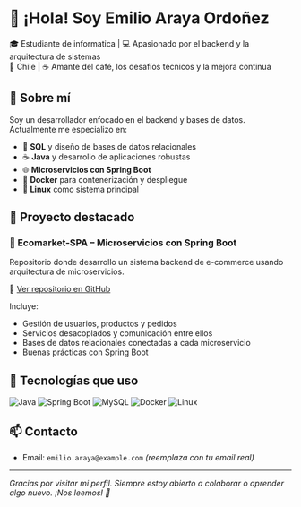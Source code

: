 # 👋 ¡Hola! Soy Emilio Araya Ordoñez

🎓 Estudiante de informatica  | 💻 Apasionado por el backend y la arquitectura de sistemas  
📍 Chile | ☕ Amante del café, los desafíos técnicos y la mejora continua

## 💼 Sobre mí

Soy un desarrollador enfocado en el backend y bases de datos. Actualmente me especializo en:

- 🐘 **SQL** y diseño de bases de datos relacionales
- ☕ **Java** y desarrollo de aplicaciones robustas
- 🌐 **Microservicios con Spring Boot**
- 🐳 **Docker** para contenerización y despliegue
- 🐧 **Linux** como sistema principal

## 🚀 Proyecto destacado

### 🛒 Ecomarket-SPA – Microservicios con Spring Boot
Repositorio donde desarrollo un sistema backend de e-commerce usando arquitectura de microservicios.

🔗 [Ver repositorio en GitHub](https://github.com/emilio-araya/ecomarket-spa)

Incluye:
- Gestión de usuarios, productos y pedidos
- Servicios desacoplados y comunicación entre ellos
- Bases de datos relacionales conectadas a cada microservicio
- Buenas prácticas con Spring Boot

## 🧠 Tecnologías que uso

![Java](https://img.shields.io/badge/Java-ED8B00?style=for-the-badge&logo=java&logoColor=white)
![Spring Boot](https://img.shields.io/badge/Spring%20Boot-6DB33F?style=for-the-badge&logo=spring-boot&logoColor=white)
![MySQL](https://img.shields.io/badge/MySQL-005C84?style=for-the-badge&logo=mysql&logoColor=white)
![Docker](https://img.shields.io/badge/Docker-2496ED?style=for-the-badge&logo=docker&logoColor=white)
![Linux](https://img.shields.io/badge/Linux-FCC624?style=for-the-badge&logo=linux&logoColor=black)

## 📫 Contacto

- Email: `emilio.araya@example.com` *(reemplaza con tu email real)*


---

*Gracias por visitar mi perfil. Siempre estoy abierto a colaborar o aprender algo nuevo. ¡Nos leemos! 🚀*

<!--
**emilio-araya/Emilio-Araya** is a ✨ _special_ ✨ repository because its `README.md` (this file) appears on your GitHub profile.

Here are some ideas to get you started:

- 🔭 I’m currently working on ...
- 🌱 I’m currently learning ...
- 👯 I’m looking to collaborate on ...
- 🤔 I’m looking for help with ...
- 💬 Ask me about ...
- 📫 How to reach me: ...
- 😄 Pronouns: ...
- ⚡ Fun fact: ...
-->
